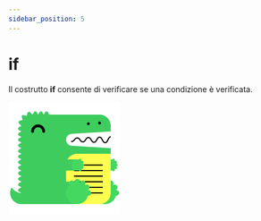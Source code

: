 ```yaml
---
sidebar_position: 5
---
```


# if

Il costrutto **if** consente di verificare se una condizione è verificata.

![sasso](../../static/img/docusaurus.png)
